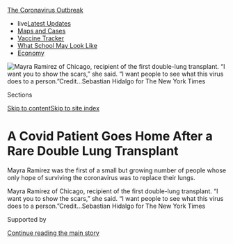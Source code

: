 <div id="app">

<div>

<div>

<div>

</div>

<div data-aria-hidden="false">

<div id="site-content" data-role="main">

<div>

<div class="css-1aor85t" style="opacity:0.000000001;z-index:-1;visibility:hidden">

<div class="css-1hqnpie">

<div class="css-epjblv">

<span class="css-17xtcya">[Health](/section/health)</span><span class="css-x15j1o">|</span><span class="css-fwqvlz">A
Covid Patient Goes Home After a Rare Double Lung
Transplant</span>

</div>

<div class="css-k008qs">

<div class="css-1iwv8en">

<span class="css-18z7m18"></span>

<div>

</div>

</div>

<span class="css-1n6z4y">https://nyti.ms/2CSlZ9O</span>

<div class="css-1705lsu">

<div class="css-4xjgmj">

<div class="css-4skfbu" data-role="toolbar" data-aria-label="Social Media Share buttons, Save button, and Comments Panel with current comment count" data-testid="share-tools">

  - 
  - 
  - 
  - 
    
    <div class="css-6n7j50">
    
    </div>

  - 
  - 

</div>

</div>

</div>

</div>

</div>

</div>

<div id="NYT_TOP_BANNER_REGION" class="css-11qgg8s">

<div>

<div id="styln-prism-menu-1592847958612" class="section interactive-content interactive-size-medium css-1du2ztb">

<div class="css-17ih8de interactive-body">

<div id="scroll-container" class="css-1gj85ro">

[<span class="styln-title-wrap"><span class="css-1pje3qr">The
Coronavirus</span><span class="css-1pje3qr">
Outbreak</span></span>](https://www.nytimes.com/news-event/coronavirus?action=click&pgtype=Article&state=default&region=TOP_BANNER&context=storylines_menu)

  - <span class="css-kqxiym" data-emphasize="true">live</span>[Latest
    Updates](https://www.nytimes.com/2020/08/01/world/coronavirus-covid-19.html?action=click&pgtype=Article&state=default&region=TOP_BANNER&context=storylines_menu)
  - [Maps and
    Cases](https://www.nytimes.com/interactive/2020/us/coronavirus-us-cases.html?action=click&pgtype=Article&state=default&region=TOP_BANNER&context=storylines_menu)
  - [Vaccine
    Tracker](https://www.nytimes.com/interactive/2020/science/coronavirus-vaccine-tracker.html?action=click&pgtype=Article&state=default&region=TOP_BANNER&context=storylines_menu)
  - [What School May Look
    Like](https://www.nytimes.com/interactive/2020/07/29/us/schools-reopening-coronavirus.html?action=click&pgtype=Article&state=default&region=TOP_BANNER&context=storylines_menu)
  - [Economy](https://www.nytimes.com/live/2020/07/31/business/stock-market-today-coronavirus?action=click&pgtype=Article&state=default&region=TOP_BANNER&context=storylines_menu)

</div>

</div>

</div>

</div>

</div>

<div id="fullBleedHeaderContent">

<div class="css-n4ws9g">

![<span class="css-16f3y1r e13ogyst0" data-aria-hidden="true">Mayra
Ramirez of Chicago, recipient of the first double-lung transplant. “I
want you to show the scars,” she said. “I want people to see what this
virus does to a
person.”</span><span class="css-cnj6d5 e1z0qqy90" itemprop="copyrightHolder"><span class="css-1ly73wi e1tej78p0">Credit...</span><span><span>Sebastian
Hidalgo for The New York
Times</span></span></span>](https://static01.nyt.com/images/2020/08/02/science/02Virus-Lungtransplant1/merlin_175086177_1077d762-30a6-4bd9-84be-71fea068258a-articleLarge.jpg?quality=75&auto=webp&disable=upscale)

</div>

<div class="css-3z92zw">

<div class="css-6cn7ki">

<div class="NYTAppHideMasthead css-1bcu9v6 e1suatyy0">

<div class="section css-1o1qe8k e1suatyy2">

<div class="css-cu5p7t er09x8g0">

<div class="css-6n7j50">

</div>

<span class="css-1dv1kvn">Sections</span>

[Skip to content](#site-content)[Skip to site index](#site-index)

</div>

<div class="css-10698na e1huz5gh0">

</div>

</div>

</div>

<div class="css-1sojcmr ehdk2mb0">

# A Covid Patient Goes Home After a Rare Double Lung Transplant

</div>

Mayra Ramirez was the first of a small but growing number of people
whose only hope of surviving the coronavirus was to replace their lungs.

</div>

</div>

<div class="css-nwzfg5 e1gnum310">

<span class="css-1f9pvn2 health">Mayra Ramirez of Chicago, recipient of
the first double-lung transplant. “I want you to show the scars,” she
said. “I want people to see what this virus does to a
person.”</span><span class="css-cnj6d5 e1z0qqy90" itemprop="copyrightHolder"><span class="css-1ly73wi e1tej78p0">Credit...</span><span><span>Sebastian
Hidalgo for The New York Times</span></span></span>

</div>

<div id="sponsor-wrapper" class="css-1hyfx7x">

<div id="sponsor-slug" class="css-19vbshk">

Supported by

</div>

[Continue reading the main
story](#after-sponsor)

<div id="sponsor" class="ad sponsor-wrapper" style="text-align:center;height:100%;display:block">

</div>

<div id="after-sponsor">

</div>

</div>

<div class="css-1wx1auc e1gnum311">

<div class="css-18e8msd">

<div class="css-vp77d3 epjyd6m0">

<div class="css-1baulvz">

By [<span class="css-1baulvz last-byline" itemprop="name">Denise
Grady</span>](https://www.nytimes.com/by/denise-grady)

</div>

</div>

  - 
    
    <div class="css-ld3wwf e16638kd2">
    
    July 30,
    2020
    
    </div>

  - 
    
    <div class="css-4xjgmj">
    
    <div class="css-d8bdto" data-role="toolbar" data-aria-label="Social Media Share buttons, Save button, and Comments Panel with current comment count" data-testid="share-tools">
    
      - 
      - 
      - 
      - 
        
        <div class="css-6n7j50">
        
        </div>
    
      - 
      - 
    
    </div>
    
    </div>

</div>

</div>

</div>

<div class="section meteredContent css-1r7ky0e" name="articleBody" itemprop="articleBody">

<div class="css-1fanzo5 StoryBodyCompanionColumn">

<div class="css-53u6y8">

The last thing that Mayra Ramirez remembers from the emergency room at
Northwestern Memorial Hospital in Chicago is calling her family to say
she had Covid, was about to be put on a ventilator and needed her mother
to make medical decisions for her.

Ms. Ramirez, 28, did not wake up for more than six weeks. And then she
learned that on June 5, [she had become the first Covid
patient](https://www.nytimes.com/2020/06/11/health/coronavirus-lung-transplant.html?searchResultPosition=2)
in the United States to receive a double-lung transplant.

On Wednesday, she went home from the hospital.

Ms. Ramirez is one of a small but growing number of patients whose lungs
have been destroyed by the coronavirus, and whose only hope of survival
is a lung transplant.

“I’m pretty sure that if I had been at another center, they would have
just ended care and let me die,” she said in an interview on Wednesday.

</div>

</div>

<div class="css-1fanzo5 StoryBodyCompanionColumn">

<div class="css-53u6y8">

The surgery is considered a desperate measure reserved for people with
fatal, irreversible lung damage. Doctors do not want to remove a
person’s lungs if there is any chance they will heal. Over all, only
[about 2,700 lung transplants](https://unos.org/data/transplant-trends/)
were performed in the United States last year.

Patients must be sick enough to need a transplant, and yet also strong
enough to survive the operation, recover and get back on their feet.
With a new disease like Covid-19, doctors are still learning how to
strike that balance.

“It’s such a paradigm change,” said Ms. Ramirez’s surgeon, Dr. Ankit
Bharat. “Lung transplant has not been considered a treatment option for
an infectious disease, so people need to get a little bit more of a
comfort level with it.”

On July 5, he performed a similar operation on a second Covid patient,
Brian Kuhns, 62, from Lake Zurich, Ill.

Mr. Kuhns spent 100 days on life-support machines before receiving the
transplant. Before becoming ill, he had thought Covid was a hoax, his
wife, Nancy Kuhns, said, in a statement issued by the hospital.

</div>

</div>

<div class="css-1fanzo5 StoryBodyCompanionColumn">

<div class="css-53u6y8">

Mr. Kuhns said, “If my story can teach you one thing, it’s that Covid-19
isn’t a joke.”

Two more patients at Northwestern are awaiting transplants, one from
Chicago and one from Washington, D.C., said Dr. Bharat, who is the chief
of thoracic surgery and surgical director of the lung transplant
program.

<div id="NYT_MAIN_CONTENT_1_REGION" class="css-9tf9ac">

<div>

<div id="styln-covid-updates-world" class="section interactive-content interactive-size-medium css-1ftcdic">

<div class="css-17ih8de interactive-body">

<div id="styln-briefing-block" data-asset-id="QXJ0aWNsZTpueXQ6Ly9hcnRpY2xlLzhiMjRmNTQ0LWVhMmUtNTlmNC1hMDZiLTM0YWI3YTlmN2E4YQ==">

<div class="briefing-block-header-section">

# [Latest Updates: Global Coronavirus Outbreak](https://www.nytimes.com/2020/08/01/world/coronavirus-covid-19.html?action=click&pgtype=Article&state=default&region=MAIN_CONTENT_1&context=storylines_live_updates)

<div class="briefing-block-ts">

Updated 2020-08-02T06:51:12.403Z

</div>

</div>

  - [The U.S. reels as July cases more than double the total of any
    other
    month.](https://www.nytimes.com/2020/08/01/world/coronavirus-covid-19.html?action=click&pgtype=Article&state=default&region=MAIN_CONTENT_1&context=storylines_live_updates#link-34047410)
  - [Top U.S. officials work to break an impasse over the federal
    jobless
    benefit.](https://www.nytimes.com/2020/08/01/world/coronavirus-covid-19.html?action=click&pgtype=Article&state=default&region=MAIN_CONTENT_1&context=storylines_live_updates#link-780ec966)
  - [Its outbreak untamed, Melbourne goes into even greater
    lockdown.](https://www.nytimes.com/2020/08/01/world/coronavirus-covid-19.html?action=click&pgtype=Article&state=default&region=MAIN_CONTENT_1&context=storylines_live_updates#link-2bc8948)

<div class="briefing-block-footer">

<div class="briefing-block-footer-meta">

[See more
updates](https://www.nytimes.com/2020/08/01/world/coronavirus-covid-19.html?action=click&pgtype=Article&state=default&region=MAIN_CONTENT_1&context=storylines_live_updates)

</div>

<div class="briefing-block-briefinglinks">

<span>More live coverage:</span>
[Markets](https://www.nytimes.com/live/2020/07/31/business/stock-market-today-coronavirus?action=click&pgtype=Article&state=default&region=MAIN_CONTENT_1&context=storylines_live_updates)

</div>

</div>

</div>

</div>

</div>

</div>

</div>

A patient is to be flown in from Seattle next week, and the Northwestern
team is consulting on still another case with a medical group in
Washington, D.C. Other transplant centers are considering similar
surgeries, Dr. Bharat said.

Last Friday, a Covid patient transferred from another state underwent a
double lung transplant at the University of Florida Health Shands
Hospital in Gainesville, Dr. Tiago Machuca said.

While other centers have also sought to refer cases, most of the
patients had other serious medical problems that ruled them out, he
said.

</div>

</div>

<div class="css-79elbk" data-testid="photoviewer-wrapper">

<div class="css-z3e15g" data-testid="photoviewer-wrapper-hidden">

</div>

<div class="css-1a48zt4 ehw59r15" data-testid="photoviewer-children">

![<span class="css-16f3y1r e13ogyst0" data-aria-hidden="true">Dr. Ankit
Bharat during a check-up with Ms. Ramirez at Northwestern Medicine on
Wednesday.</span><span class="css-cnj6d5 e1z0qqy90" itemprop="copyrightHolder"><span class="css-1ly73wi e1tej78p0">Credit...</span><span>Sebastian
Hidalgo for The New York
Times</span></span>](https://static01.nyt.com/images/2020/07/30/science/30VIRUS-LUNGTRANSPLANT2/merlin_175086201_3fc4747b-11e7-47c2-a10c-fc2d47cda571-articleLarge.jpg?quality=75&auto=webp&disable=upscale)

</div>

</div>

<div class="css-1fanzo5 StoryBodyCompanionColumn">

<div class="css-53u6y8">

In some cases, Dr. Bharat said, hospitals appeared to have waited too
long to recommend a transplant. One patient being referred to his center
seemed like a good candidate but then had major bleeding into the lungs
as well as kidney failure, and the surgery was no longer feasible.

“I think people need to recognize this option earlier and just start at
least talking about it before it gets to that point,” Dr. Bharat said.

</div>

</div>

<div class="css-1fanzo5 StoryBodyCompanionColumn">

<div class="css-53u6y8">

In some cases, he said, insurers’ reluctance to cover the surgery or to
pay for travel to transfer patients has led to delays.

“This is so new to our field,” Dr. Machuca said. “It will be a challenge
for physicians to determine which patients truly are candidates and
what’s the timing. We don’t want to do it too early when the patient
still can recover from Covid lung disease and resume with good quality
of life, but also you don’t want to miss the boat and have a patient
where it’s futile, the patient is too sick.”

He said that, in some cases, extensive rehabilitation has brought about
recovery in Covid patients who were being considered as possible
transplant candidates.

Because the extensive lung damage in Covid patients makes transplant
surgery especially difficult, most patients would be referred to major
transplant centers that are best equipped to perform the risky
operations and provide the intensive aftercare that patients need, the
surgeons said. Mr. Kuhns was transferred to Northwestern from another
health system.

</div>

</div>

<div class="css-a7yk8a e73j0it0">

<div class="css-1xdhyk6 erfvjey0">

<span class="css-1ly73wi e1tej78p0">Image</span>

<div class="css-zjzyr8">

<div data-testid="lazyimage-container" style="height:580px">

</div>

</div>

</div>

<span class="css-16f3y1r e13ogyst0" data-aria-hidden="true">Ms. Ramirez
wasn’t told for several days after her surgery that she had had a double
lung transplant.</span>

<div class="css-1xdhyk6 erfvjey0">

<span class="css-1ly73wi e1tej78p0">Image</span>

<div class="css-zjzyr8">

<div data-testid="lazyimage-container" style="height:580px">

</div>

</div>

</div>

<span class="css-16f3y1r e13ogyst0" data-aria-hidden="true">Ms. Ramirez
with her dog, Molly Monster, working from home on April 10, shortly
before she got ill.</span>

</div>

<div class="css-1fanzo5 StoryBodyCompanionColumn">

<div class="css-53u6y8">

Before she became ill, Ms. Ramirez, a paralegal for a law firm
specializing in immigration, was working from home and having her
groceries delivered. She was in good health, but had an autoimmune
condition, neuromyelitis optica, and took medication that suppressed her
immune system and might have made her more vulnerable to the coronavirus
infection.

She was ill for about two weeks, and consulted with a Covid hotline
about her symptoms. At one point, she headed to the hospital but then
turned back without going in. She dreaded the idea of being admitted,
and told herself she would recover.

</div>

</div>

<div class="css-1fanzo5 StoryBodyCompanionColumn">

<div class="css-53u6y8">

But on April 26, her temperature reached 105 degrees Fahrenheit, and she
was so weak that she fell when she tried to walk. A friend drove her to
the hospital. When doctors told her that she needed a ventilator, she
had no idea what they meant. She thought it meant some kind of fan, like
the word in Spanish.

“I thought I’d just be there for a couple of days, max, and get back to
my normal life,” she said.

But she spent six weeks on the ventilator, and also needed a machine to
provide oxygen directly into her
bloodstream.

<div id="NYT_MAIN_CONTENT_3_REGION" class="css-9tf9ac">

<div>

<div id="styln-prism-freeform-1594220623585" class="section interactive-content interactive-size-medium css-1ftcdic">

<div class="css-17ih8de interactive-body">

<div id="prism-freeform-block-62021" class="css-19mumt8" data-role="complementary" data-storyline="The Coronavirus Outbreak" data-truncated="true" tabindex="0">

<div class="css-a8d9oz">

<div class="css-eb027h">

[](https://www.nytimes.com/news-event/coronavirus?action=click&pgtype=Article&state=default&region=MAIN_CONTENT_3&context=storylines_faq)

### The Coronavirus Outbreak ›

#### Frequently Asked Questions

Updated July 27, 2020

  - #### Should I refinance my mortgage?
    
      - [It could be a good
        idea,](https://www.nytimes.com/article/coronavirus-money-unemployment.html?action=click&pgtype=Article&state=default&region=MAIN_CONTENT_3&context=storylines_faq)
        because mortgage rates have [never been
        lower.](https://www.nytimes.com/2020/07/16/business/mortgage-rates-below-3-percent.html?action=click&pgtype=Article&state=default&region=MAIN_CONTENT_3&context=storylines_faq)
        Refinancing requests have pushed mortgage applications to some
        of the highest levels since 2008, so be prepared to get in line.
        But defaults are also up, so if you’re thinking about buying a
        home, be aware that some lenders have tightened their standards.

  - #### What is school going to look like in September?
    
      - It is unlikely that many schools will return to a normal
        schedule this fall, requiring the grind of [online
        learning](https://www.nytimes.com/2020/06/05/us/coronavirus-education-lost-learning.html?action=click&pgtype=Article&state=default&region=MAIN_CONTENT_3&context=storylines_faq),
        [makeshift child
        care](https://www.nytimes.com/2020/05/29/us/coronavirus-child-care-centers.html?action=click&pgtype=Article&state=default&region=MAIN_CONTENT_3&context=storylines_faq)
        and [stunted
        workdays](https://www.nytimes.com/2020/06/03/business/economy/coronavirus-working-women.html?action=click&pgtype=Article&state=default&region=MAIN_CONTENT_3&context=storylines_faq)
        to continue. California’s two largest public school districts —
        Los Angeles and San Diego — said on July 13, that [instruction
        will be remote-only in the
        fall](https://www.nytimes.com/2020/07/13/us/lausd-san-diego-school-reopening.html?action=click&pgtype=Article&state=default&region=MAIN_CONTENT_3&context=storylines_faq),
        citing concerns that surging coronavirus infections in their
        areas pose too dire a risk for students and teachers. Together,
        the two districts enroll some 825,000 students. They are the
        largest in the country so far to abandon plans for even a
        partial physical return to classrooms when they reopen in
        August. For other districts, the solution won’t be an
        all-or-nothing approach. [Many
        systems](https://bioethics.jhu.edu/research-and-outreach/projects/eschool-initiative/school-policy-tracker/),
        including the nation’s largest, New York City, are devising
        [hybrid
        plans](https://www.nytimes.com/2020/06/26/us/coronavirus-schools-reopen-fall.html?action=click&pgtype=Article&state=default&region=MAIN_CONTENT_3&context=storylines_faq)
        that involve spending some days in classrooms and other days
        online. There’s no national policy on this yet, so check with
        your municipal school system regularly to see what is happening
        in your community.

  - #### Is the coronavirus airborne?
    
      - The coronavirus [can stay aloft for hours in tiny droplets in
        stagnant
        air](https://www.nytimes.com/2020/07/04/health/239-experts-with-one-big-claim-the-coronavirus-is-airborne.html?action=click&pgtype=Article&state=default&region=MAIN_CONTENT_3&context=storylines_faq),
        infecting people as they inhale, mounting scientific evidence
        suggests. This risk is highest in crowded indoor spaces with
        poor ventilation, and may help explain super-spreading events
        reported in meatpacking plants, churches and restaurants. [It’s
        unclear how often the virus is
        spread](https://www.nytimes.com/2020/07/06/health/coronavirus-airborne-aerosols.html?action=click&pgtype=Article&state=default&region=MAIN_CONTENT_3&context=storylines_faq)
        via these tiny droplets, or aerosols, compared with larger
        droplets that are expelled when a sick person coughs or sneezes,
        or transmitted through contact with contaminated surfaces, said
        Linsey Marr, an aerosol expert at Virginia Tech. Aerosols are
        released even when a person without symptoms exhales, talks or
        sings, according to Dr. Marr and more than 200 other experts,
        who [have outlined the evidence in an open letter to the World
        Health
        Organization](https://academic.oup.com/cid/article/doi/10.1093/cid/ciaa939/5867798).

  - #### What are the symptoms of coronavirus?
    
      - Common symptoms [include fever, a dry cough, fatigue and
        difficulty breathing or shortness of
        breath.](https://www.nytimes.com/article/symptoms-coronavirus.html?action=click&pgtype=Article&state=default&region=MAIN_CONTENT_3&context=storylines_faq)
        Some of these symptoms overlap with those of the flu, making
        detection difficult, but runny noses and stuffy sinuses are less
        common. [The C.D.C. has
        also](https://www.nytimes.com/2020/04/27/health/coronavirus-symptoms-cdc.html?action=click&pgtype=Article&state=default&region=MAIN_CONTENT_3&context=storylines_faq)
        added chills, muscle pain, sore throat, headache and a new loss
        of the sense of taste or smell as symptoms to look out for. Most
        people fall ill five to seven days after exposure, but symptoms
        may appear in as few as two days or as many as 14 days.

  - #### Does asymptomatic transmission of Covid-19 happen?
    
      - So far, the evidence seems to show it does. A widely cited
        [paper](https://www.nature.com/articles/s41591-020-0869-5)
        published in April suggests that people are most infectious
        about two days before the onset of coronavirus symptoms and
        estimated that 44 percent of new infections were a result of
        transmission from people who were not yet showing symptoms.
        Recently, a top expert at the World Health Organization stated
        that transmission of the coronavirus by people who did not have
        symptoms was “very rare,” [but she later walked back that
        statement.](https://www.nytimes.com/2020/06/09/world/coronavirus-updates.html?action=click&pgtype=Article&state=default&region=MAIN_CONTENT_3&context=storylines_faq#link-1f302e21)

<div id="styln-survey-component-62021" class="styln-survey-component" data-surveyname="faq" data-surveystoryline="coronavirus">

</div>

</div>

<div class="css-6mllg9">

</div>

<div class="css-pmm6ed">

<span class="css-5gimkt"></span>

</div>

</div>

</div>

</div>

</div>

</div>

</div>

“The entire time, I had nightmares,” she said.

Many of the nightmares involved drowning, her family saying goodbye, the
doctors telling her she was going to die.

The disease was relentless. Bacterial infections set in, scarring her
lungs and eating holes in them. The lung damage caused circulatory
problems that began to take a toll on her liver and heart.

The doctors told her family in North Carolina that it might be time to
come to Chicago to say goodbye, and her mother and two sisters made the
trip.

But Ms. Ramirez held on, cleared the coronavirus from her body and was
placed on the transplant list. Two days later, on June 5, she underwent
a grueling, 10-hour operation.

She woke scarred, bruised, desperately thirsty and unable to speak,
“with all these tubes coming out of me, and I just couldn’t recognize
my own body.”

</div>

</div>

<div class="css-1fanzo5 StoryBodyCompanionColumn">

<div class="css-53u6y8">

The nurses asked if she knew the date. She guessed early May. It was the
middle of June.

She was not told she’d had a lung transplant until several days after
she woke up.

“I couldn’t process it,” she said. “I was just struggling to breathe and
I was thirsty. It wasn’t until weeks later that I could be grateful, and
think there was a family out there who had lost
someone.”

</div>

</div>

<div class="css-79elbk" data-testid="photoviewer-wrapper">

<div class="css-z3e15g" data-testid="photoviewer-wrapper-hidden">

</div>

<div class="css-1a48zt4 ehw59r15" data-testid="photoviewer-children">

<div class="css-1xdhyk6 erfvjey0">

<span class="css-1ly73wi e1tej78p0">Image</span>

<div class="css-zjzyr8">

<div data-testid="lazyimage-container" style="height:257.77777777777777px">

</div>

</div>

</div>

<span class="css-16f3y1r e13ogyst0" data-aria-hidden="true">Ms. Ramirez
in the coronavirus I.C.U. at Northwestern Medicine in
May.</span><span class="css-cnj6d5 e1z0qqy90" itemprop="copyrightHolder"><span class="css-1ly73wi e1tej78p0">Credit...</span><span>Northwestern
Medicine</span></span>

</div>

</div>

<div class="css-1fanzo5 StoryBodyCompanionColumn">

<div class="css-53u6y8">

Because of concerns about infection, her family could not visit after
the surgery. At a news conference on Thursday, Ms. Ramirez said, “The
hardest part was going through this alone.”

She suffered from anxiety and panic attacks, she said. Eventually, the
rules were relaxed, and her mother could visit. But it was wrenching to
say goodbye each day.

Before her illness, she worked full-time and enjoyed running and playing
with her two small, scrappy dogs. Now, she still feels short of breath,
can walk only a short distance and needs help to shower and stand up
from a chair. The dogs were overjoyed at her homecoming, but their
energy was a bit much. Her mother, who lives in North Carolina, took
time away from her job at a meatpacking plant and traveled to Chicago to
help her recover.

Ms. Ramirez said she was learning to use her new lungs and getting
stronger every day.

She is looking forward to getting back to work, but she still has a way
to go. Her family is assisting her, and a friend started a [GoFundMe
page](https://www.gofundme.com/f/covid19-lung-transplant?utm_source=customer&utm_campaign=p_cp+share-sheet&utm_medium=copy_link-tip)
to help pay the bills.

</div>

</div>

<div class="css-1fanzo5 StoryBodyCompanionColumn">

<div class="css-53u6y8">

“I definitely feel like I have a purpose,” Ms. Ramirez said. “It may be
to help other people going through the same situation that I am, maybe
even just sharing my story and helping young people realize that if this
happened to me it could happen to them, and to protect themselves and
protect others around them who are more vulnerable. And to motivate and
help other centers around the world to realize that lung transplantation
is an option for terminally ill Covid patients.”

The outlook for Ms. Ramirez is good, Dr. Bharat said, because she is
young and healthy. She will be on anti-rejection medicines for the rest
of her life. Transplanted lungs can still be rejected, he said, but he
has seen some last 20 years. And patients may be able to receive a
second transplant.

“I think from now on she’ll continue to get stronger and stronger,” he
said. “She asked if she could go skydiving. We’ll probably get her there
in a few months.”

</div>

</div>

</div>

<div>

</div>

<div>

</div>

<div>

</div>

<div>

<div id="bottom-wrapper" class="css-1ede5it">

<div id="bottom-slug" class="css-l9onyx">

Advertisement

</div>

[Continue reading the main
story](#after-bottom)

<div id="bottom" class="ad bottom-wrapper" style="text-align:center;height:100%;display:block;min-height:90px">

</div>

<div id="after-bottom">

</div>

</div>

</div>

</div>

</div>

## Site Index

<div>

</div>

## Site Information Navigation

  - [© <span>2020</span> <span>The New York Times
    Company</span>](https://help.nytimes.com/hc/en-us/articles/115014792127-Copyright-notice)

<!-- end list -->

  - [NYTCo](https://www.nytco.com/)
  - [Contact
    Us](https://help.nytimes.com/hc/en-us/articles/115015385887-Contact-Us)
  - [Work with us](https://www.nytco.com/careers/)
  - [Advertise](https://nytmediakit.com/)
  - [T Brand Studio](http://www.tbrandstudio.com/)
  - [Your Ad
    Choices](https://www.nytimes.com/privacy/cookie-policy#how-do-i-manage-trackers)
  - [Privacy](https://www.nytimes.com/privacy)
  - [Terms of
    Service](https://help.nytimes.com/hc/en-us/articles/115014893428-Terms-of-service)
  - [Terms of
    Sale](https://help.nytimes.com/hc/en-us/articles/115014893968-Terms-of-sale)
  - [Site
    Map](https://spiderbites.nytimes.com)
  - [Help](https://help.nytimes.com/hc/en-us)
  - [Subscriptions](https://www.nytimes.com/subscription?campaignId=37WXW)

</div>

</div>

</div>

</div>
